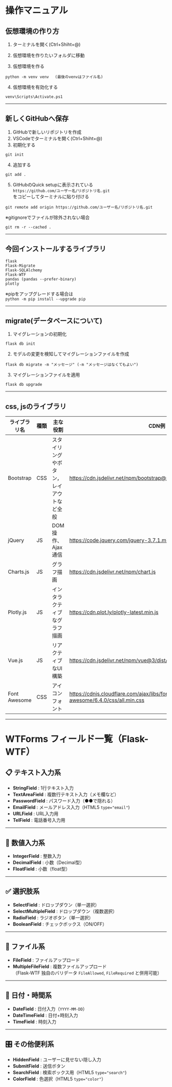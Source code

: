# 操作マニュアル
## 仮想環境の作り方
1. ターミナルを開く(Ctrl+Shiht+@)

1. 仮想環境を作りたいフォルダに移動

1. 仮想環境を作る

```
python -m venv venv　 (最後のvenvはファイル名)
```
4. 仮想環境を有効化する
```
venv\Scripts\Activate.ps1
```
---
## 新しくGitHubへ保存
1. GitHubで新しいリポジトリを作成
1. VSCodeでターミナルを開く(Ctrl+Shiht+@)
1. 初期化する 
```
git init
```
4. 追加する
```
git add .
```
5. GitHubのQuick setupに表示されている\
`https://github.com/ユーザー名/リポジトリ名.git`\
をコピーしてターミナルに貼り付ける
```
git remote add origin https://github.com/ユーザー名/リポジトリ名.git
```
※gitignoreでファイルが除外されない場合
```
git rm -r --cached .
```
---
## 今回インストールするライブラリ
```
flask
Flask-Migrate
Flask-SQLAlchemy
Flask-WTF
pandas (pandas --prefer-binary)
plotly
```
※pipをアップグレードする場合は\
`python -m pip install --upgrade pip`


---
## migrate(データベースについて)
1. マイグレーションの初期化
```
flask db init
```

2. モデルの変更を検知してマイグレーションファイルを作成
```
flask db migrate -m "メッセージ" (-m "メッセージはなくてもよい")
```

3. マイグレーションファイルを適用
```
flask db upgrade
```

---
## css, jsのライブラリ

|ライブラリ名 | 種類 | 主な役割 | CDN例 |
|---|---|---|---|
|Bootstrap|CSS|スタイリングやボタン，レイアウトなど全般|https://cdn.jsdelivr.net/npm/bootstrap@5.3.0/dist/css/bootstrap.min.css|
|jQuery|JS|DOM操作、Ajax通信|https://code.jquery.com/jquery-3.7.1.min.js|
|Charts.js|JS|グラフ描画|https://cdn.jsdelivr.net/npm/chart.js|
|Plotly.js|JS|インタラクティブなグラフ描画|https://cdn.plot.ly/plotly-latest.min.js|
|Vue.js|JS|リアクティブなUI構築|https://cdn.jsdelivr.net/npm/vue@3/dist/vue.min.js|
|Font Awesome|CSS|アイコンフォント|https://cdnjs.cloudflare.com/ajax/libs/font-awesome/6.4.0/css/all.min.css|

---
# WTForms フィールド一覧（Flask-WTF）


## 📋 テキスト入力系
- **StringField** : 1行テキスト入力
- **TextAreaField** : 複数行テキスト入力（メモ欄など）
- **PasswordField** : パスワード入力（●●で隠れる）
- **EmailField** : メールアドレス入力（HTML5 `type="email"`)
- **URLField** : URL入力用
- **TelField** : 電話番号入力用

---

## 🔢 数値入力系
- **IntegerField** : 整数入力
- **DecimalField** : 小数（Decimal型）
- **FloatField** : 小数（float型）

---

## ✅ 選択肢系
- **SelectField** : ドロップダウン（単一選択）
- **SelectMultipleField** : ドロップダウン（複数選択）
- **RadioField** : ラジオボタン（単一選択）
- **BooleanField** : チェックボックス（ON/OFF）

---

## 📂 ファイル系
- **FileField** : ファイルアップロード
- **MultipleFileField** : 複数ファイルアップロード  
  （Flask-WTF 独自のバリデータ `FileAllowed`, `FileRequired` と併用可能）

---

## 📅 日付・時間系
- **DateField** : 日付入力（`YYYY-MM-DD`）
- **DateTimeField** : 日付+時刻入力
- **TimeField** : 時刻入力

---

## 🎛️ その他便利系
- **HiddenField** : ユーザーに見せない隠し入力
- **SubmitField** : 送信ボタン
- **SearchField** : 検索ボックス用（HTML5 `type="search"`)
- **ColorField** : 色選択（HTML5 `type="color"`）